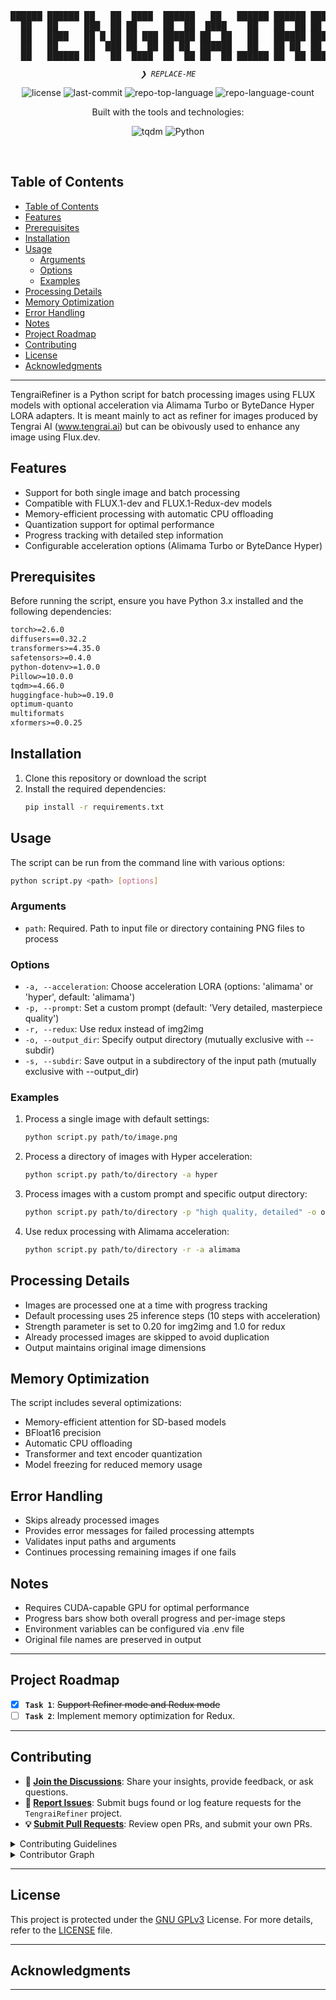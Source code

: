 <div align="center">
<pre>
██████ ██████ ██   ██  ████  ██████   ██   ██████ ██████ ██████ ██████ ██████ ██   ██ ██████ ██████ 
  ██   ██     ███  ██ ██     ██  ██  ████    ██   ██  ██ ██     ██       ██   ███  ██ ██     ██  ██ 
  ██   ████   ██ █ ██ ██ ███ ██████ ██  ██   ██   ██████ ████   ████     ██   ██ █ ██ ████   ██████ 
  ██   ██     ██  ███ ██  ██ ██ ██  ██████   ██   ██ ██  ██     ██       ██   ██  ███ ██     ██ ██  
  ██   ██████ ██   ██  ████  ██  ██ ██  ██ ██████ ██  ██ ██████ ██     ██████ ██   ██ ██████ ██  ██ 
</pre>
</div>
<p align="center">
	<em><code>❯ REPLACE-ME</code></em>
</p>
<p align="center">
	<img src="https://img.shields.io/github/license/mamorett/TengraiRefiner?style=flat-square&logo=opensourceinitiative&logoColor=white&color=8a2be2" alt="license">
	<img src="https://img.shields.io/github/last-commit/mamorett/TengraiRefiner?style=flat-square&logo=git&logoColor=white&color=8a2be2" alt="last-commit">
	<img src="https://img.shields.io/github/languages/top/mamorett/TengraiRefiner?style=flat-square&color=8a2be2" alt="repo-top-language">
	<img src="https://img.shields.io/github/languages/count/mamorett/TengraiRefiner?style=flat-square&color=8a2be2" alt="repo-language-count">
</p>
<p align="center">Built with the tools and technologies:</p>
<p align="center">
	<img src="https://img.shields.io/badge/tqdm-FFC107.svg?style=flat-square&logo=tqdm&logoColor=black" alt="tqdm">
	<img src="https://img.shields.io/badge/Python-3776AB.svg?style=flat-square&logo=Python&logoColor=white" alt="Python">
</p>
<br>

##  Table of Contents

- [Table of Contents](#table-of-contents)
- [Features](#features)
- [Prerequisites](#prerequisites)
- [Installation](#installation)
- [Usage](#usage)
  - [Arguments](#arguments)
  - [Options](#options)
  - [Examples](#examples)
- [Processing Details](#processing-details)
- [Memory Optimization](#memory-optimization)
- [Error Handling](#error-handling)
- [Notes](#notes)
- [Project Roadmap](#project-roadmap)
- [Contributing](#contributing)
- [License](#license)
- [Acknowledgments](#acknowledgments)

---
TengraiRefiner is a Python script for batch processing images using FLUX models with optional acceleration via Alimama Turbo or ByteDance Hyper LORA adapters. It is meant mainly to act as refiner for images produced by Tengrai AI (www.tengrai.ai) but can be obivously used to enhance any image using Flux.dev.

## Features

- Support for both single image and batch processing
- Compatible with FLUX.1-dev and FLUX.1-Redux-dev models
- Memory-efficient processing with automatic CPU offloading
- Quantization support for optimal performance
- Progress tracking with detailed step information
- Configurable acceleration options (Alimama Turbo or ByteDance Hyper)

## Prerequisites

Before running the script, ensure you have Python 3.x installed and the following dependencies:

```txt
torch>=2.6.0
diffusers==0.32.2
transformers>=4.35.0
safetensors>=0.4.0
python-dotenv>=1.0.0
Pillow>=10.0.0
tqdm>=4.66.0
huggingface-hub>=0.19.0
optimum-quanto
multiformats
xformers>=0.0.25
```

## Installation

1. Clone this repository or download the script
2. Install the required dependencies:
   ```bash
   pip install -r requirements.txt
   ```

## Usage

The script can be run from the command line with various options:

```bash
python script.py <path> [options]
```

### Arguments

- `path`: Required. Path to input file or directory containing PNG files to process

### Options

- `-a, --acceleration`: Choose acceleration LORA (options: 'alimama' or 'hyper', default: 'alimama')
- `-p, --prompt`: Set a custom prompt (default: 'Very detailed, masterpiece quality')
- `-r, --redux`: Use redux instead of img2img
- `-o, --output_dir`: Specify output directory (mutually exclusive with --subdir)
- `-s, --subdir`: Save output in a subdirectory of the input path (mutually exclusive with --output_dir)

### Examples

1. Process a single image with default settings:
   ```bash
   python script.py path/to/image.png
   ```

2. Process a directory of images with Hyper acceleration:
   ```bash
   python script.py path/to/directory -a hyper
   ```

3. Process images with a custom prompt and specific output directory:
   ```bash
   python script.py path/to/directory -p "high quality, detailed" -o output/folder
   ```

4. Use redux processing with Alimama acceleration:
   ```bash
   python script.py path/to/directory -r -a alimama
   ```

## Processing Details

- Images are processed one at a time with progress tracking
- Default processing uses 25 inference steps (10 steps with acceleration)
- Strength parameter is set to 0.20 for img2img and 1.0 for redux
- Already processed images are skipped to avoid duplication
- Output maintains original image dimensions

## Memory Optimization

The script includes several optimizations:
- Memory-efficient attention for SD-based models
- BFloat16 precision
- Automatic CPU offloading
- Transformer and text encoder quantization
- Model freezing for reduced memory usage

## Error Handling

- Skips already processed images
- Provides error messages for failed processing attempts
- Validates input paths and arguments
- Continues processing remaining images if one fails

## Notes

- Requires CUDA-capable GPU for optimal performance
- Progress bars show both overall progress and per-image steps
- Environment variables can be configured via .env file
- Original file names are preserved in output

---
##  Project Roadmap

- [X] **`Task 1`**: <strike>Support Refiner mode and Redux mode</strike>
- [ ] **`Task 2`**: Implement memory optimization for Redux.

---

##  Contributing

- **💬 [Join the Discussions](https://github.com/mamorett/TengraiRefiner/discussions)**: Share your insights, provide feedback, or ask questions.
- **🐛 [Report Issues](https://github.com/mamorett/TengraiRefiner/issues)**: Submit bugs found or log feature requests for the `TengraiRefiner` project.
- **💡 [Submit Pull Requests](https://github.com/mamorett/TengraiRefiner/blob/main/CONTRIBUTING.md)**: Review open PRs, and submit your own PRs.

<details closed>
<summary>Contributing Guidelines</summary>

1. **Fork the Repository**: Start by forking the project repository to your github account.
2. **Clone Locally**: Clone the forked repository to your local machine using a git client.
   ```sh
   git clone https://github.com/mamorett/TengraiRefiner
   ```
3. **Create a New Branch**: Always work on a new branch, giving it a descriptive name.
   ```sh
   git checkout -b new-feature-x
   ```
4. **Make Your Changes**: Develop and test your changes locally.
5. **Commit Your Changes**: Commit with a clear message describing your updates.
   ```sh
   git commit -m 'Implemented new feature x.'
   ```
6. **Push to github**: Push the changes to your forked repository.
   ```sh
   git push origin new-feature-x
   ```
7. **Submit a Pull Request**: Create a PR against the original project repository. Clearly describe the changes and their motivations.
8. **Review**: Once your PR is reviewed and approved, it will be merged into the main branch. Congratulations on your contribution!
</details>

<details closed>
<summary>Contributor Graph</summary>
<br>
<p align="left">
   <a href="https://github.com{/mamorett/TengraiRefiner/}graphs/contributors">
      <img src="https://contrib.rocks/image?repo=mamorett/TengraiRefiner">
   </a>
</p>
</details>

---

##  License

This project is protected under the [GNU GPLv3](https://choosealicense.com/licenses/gpl-3.0/) License. For more details, refer to the [LICENSE](./LICENSE) file.

---

##  Acknowledgments



---
